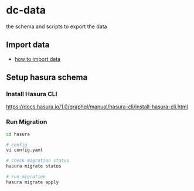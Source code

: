 # dc-data

the schema and scripts to export the data

## Import data

- [how to import data](./importer/README.md)

## Setup hasura schema

### Install Hasura CLI

https://docs.hasura.io/1.0/graphql/manual/hasura-cli/install-hasura-cli.html

### Run Migration

```bash
cd hasura

# config
vi config.yaml

# check migration status
hasura migrate status

# run migration
hasura migrate apply
```